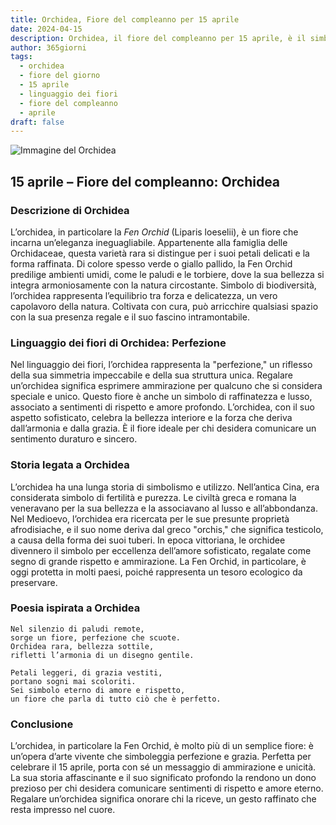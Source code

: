 ```yaml
---
title: Orchidea, Fiore del compleanno per 15 aprile
date: 2024-04-15
description: Orchidea, il fiore del compleanno per 15 aprile, è il simbolo di Perfezione. Scopri il suo significato unico, le storie affascinanti e la poesia che celebra la sua bellezza.
author: 365giorni
tags:
  - orchidea
  - fiore del giorno
  - 15 aprile
  - linguaggio dei fiori
  - fiore del compleanno
  - aprile
draft: false
---
```


![Immagine del Orchidea](https://cdn.pixabay.com/photo/2018/04/22/14/37/plant-3341215_960_720.jpg)

## 15 aprile – Fiore del compleanno: Orchidea

### Descrizione di Orchidea

L’orchidea, in particolare la _Fen Orchid_ (Liparis loeselii), è un fiore che incarna un’eleganza ineguagliabile. Appartenente alla famiglia delle Orchidaceae, questa varietà rara si distingue per i suoi petali delicati e la forma raffinata. Di colore spesso verde o giallo pallido, la Fen Orchid predilige ambienti umidi, come le paludi e le torbiere, dove la sua bellezza si integra armoniosamente con la natura circostante. Simbolo di biodiversità, l’orchidea rappresenta l’equilibrio tra forza e delicatezza, un vero capolavoro della natura. Coltivata con cura, può arricchire qualsiasi spazio con la sua presenza regale e il suo fascino intramontabile.

### Linguaggio dei fiori di Orchidea: Perfezione

Nel linguaggio dei fiori, l’orchidea rappresenta la "perfezione," un riflesso della sua simmetria impeccabile e della sua struttura unica. Regalare un’orchidea significa esprimere ammirazione per qualcuno che si considera speciale e unico. Questo fiore è anche un simbolo di raffinatezza e lusso, associato a sentimenti di rispetto e amore profondo. L’orchidea, con il suo aspetto sofisticato, celebra la bellezza interiore e la forza che deriva dall’armonia e dalla grazia. È il fiore ideale per chi desidera comunicare un sentimento duraturo e sincero.

### Storia legata a Orchidea

L’orchidea ha una lunga storia di simbolismo e utilizzo. Nell’antica Cina, era considerata simbolo di fertilità e purezza. Le civiltà greca e romana la veneravano per la sua bellezza e la associavano al lusso e all’abbondanza. Nel Medioevo, l’orchidea era ricercata per le sue presunte proprietà afrodisiache, e il suo nome deriva dal greco "orchis," che significa testicolo, a causa della forma dei suoi tuberi. In epoca vittoriana, le orchidee divennero il simbolo per eccellenza dell’amore sofisticato, regalate come segno di grande rispetto e ammirazione. La Fen Orchid, in particolare, è oggi protetta in molti paesi, poiché rappresenta un tesoro ecologico da preservare.

### Poesia ispirata a Orchidea

```
Nel silenzio di paludi remote,  
sorge un fiore, perfezione che scuote.  
Orchidea rara, bellezza sottile,  
rifletti l’armonia di un disegno gentile.  

Petali leggeri, di grazia vestiti,  
portano sogni mai scoloriti.  
Sei simbolo eterno di amore e rispetto,  
un fiore che parla di tutto ciò che è perfetto.  
```

### Conclusione

L’orchidea, in particolare la Fen Orchid, è molto più di un semplice fiore: è un’opera d’arte vivente che simboleggia perfezione e grazia. Perfetta per celebrare il 15 aprile, porta con sé un messaggio di ammirazione e unicità. La sua storia affascinante e il suo significato profondo la rendono un dono prezioso per chi desidera comunicare sentimenti di rispetto e amore eterno. Regalare un’orchidea significa onorare chi la riceve, un gesto raffinato che resta impresso nel cuore.
